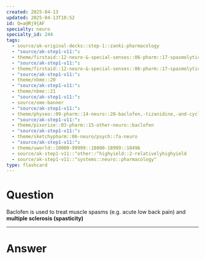 ```yaml
---
created: 2025-04-13
updated: 2025-04-13T10:52
id: Q=a@Rj9{AF
specialty: neuro
specialty_id: 244
tags:
  - source/ak-original-decks::step-1::zanki-pharmacology
  - "source/ak-step1-v11:": 
  - theme/firstaid::12-neuro-&-special-senses::06-pharm::17-spasmolytics-antispasmodics
  - "source/ak-step1-v11:": 
  - theme/firstaid::12-neuro-&-special-senses::06-pharm::17-spasmolytics-antispasmodics::baclofen
  - "source/ak-step1-v11:": 
  - theme/nbme::20
  - "source/ak-step1-v11:": 
  - theme/nbme::21
  - "source/ak-step1-v11:": 
  - source/ome-banner
  - "source/ak-step1-v11:": 
  - theme/physeo::09-pharm::14-neuro::20-baclofen,-tizanidine,-and-cyclobenzaprine
  - "source/ak-step1-v11:": 
  - theme/pixorize::03-pharm::15-other-neuro::baclofen
  - "source/ak-step1-v11:": 
  - theme/sketchypharm::06-neuro/psych::fa-neuro
  - "source/ak-step1-v11:": 
  - theme/uworld::10000-99999::18000-18999::18496
  - source/ak-step1-v11::^other::^highyield::2-relativelyhighyield
  - source/ak-step1-v11::^systems::neuro::pharmacology"
type: flashcard
---
```


# Question
Baclofen is used to treat muscle spasms (e.g. acute low back pain) and **multiple sclerosis (spasticity)**

---

# Answer
